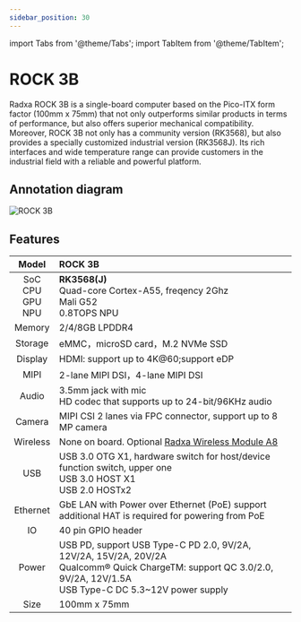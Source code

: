 ```yaml
---
sidebar_position: 30
---
```


import Tabs from '@theme/Tabs';
import TabItem from '@theme/TabItem';

# ROCK 3B

Radxa ROCK 3B is a single-board computer based on the Pico-ITX form factor (100mm x 75mm) that not only outperforms similar products in terms of performance, but also offers superior mechanical compatibility.
Moreover, ROCK 3B not only has a community version (RK3568), but also provides a specially customized industrial version (RK3568J). Its rich interfaces and wide temperature range can provide customers in the industrial field with a reliable and powerful platform.

## Annotation diagram

![ROCK 3B](/img/rock3/3b/rock3b-interfaces.webp)

## Features

|            Model            | ROCK 3B                                                                                                                                                                    |
| :-------------------------: | :------------------------------------------------------------------------------------------------------------------------------------------------------------------------- |
| SoC<br/>CPU<br/>GPU<br/>NPU | **RK3568(J)**<br/>Quad-core Cortex-A55, freqency 2Ghz<br/>Mali G52<br/>0.8TOPS NPU                                                                                         |
|           Memory            | 2/4/8GB LPDDR4                                                                                                                                                             |
|           Storage           | eMMC，microSD card，M.2 NVMe SSD                                                                                                                                           |
|           Display           | HDMI: support up to 4K@60;support eDP                                                                                                                                      |
|            MIPI             | 2-lane MIPI DSI，4-lane MIPI DSI                                                                                                                                           |
|            Audio            | 3.5mm jack with mic<br/>HD codec that supports up to 24-bit/96KHz audio                                                                                                    |
|           Camera            | MIPI CSI 2 lanes via FPC connector, support up to 8 MP camera                                                                                                              |
|          Wireless           | None on board. Optional [Radxa Wireless Module A8](/accessories/wireless-a8)                                                                                               |
|             USB             | USB 3.0 OTG X1, hardware switch for host/device function switch, upper one<br/>USB 3.0 HOST X1<br/>USB 2.0 HOSTx2                                                          |
|          Ethernet           | GbE LAN with Power over Ethernet (PoE) support<br/>additional HAT is required for powering from PoE                                                                        |
|             IO              | 40 pin GPIO header                                                                                                                                                         |
|            Power            | USB PD, support USB Type-C PD 2.0, 9V/2A, 12V/2A, 15V/2A, 20V/2A<br/>Qualcomm® Quick ChargeTM: support QC 3.0/2.0, 9V/2A, 12V/1.5A<br/>USB Type-C DC 5.3~12V power supply |
|            Size             | 100mm x 75mm                                                                                                                                                               |
